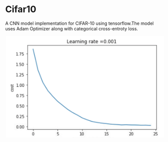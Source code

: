 # Cifar10
A CNN model implementation for CIFAR-10 using tensorflow.The model uses Adam Optimizer along with categorical cross-entroty loss.

<center>
<img src="https://raw.githubusercontent.com/thepixelatedguy/Cifar10/master/Media/graph.png" width="500">
</center>

